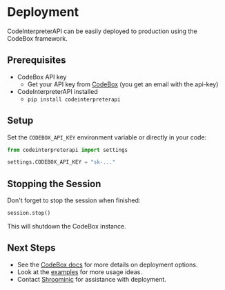# Deployment

CodeInterpreterAPI can be easily deployed to production using the CodeBox framework.

## Prerequisites

- CodeBox API key
  - Get your API key from [CodeBox](https://pay.codeboxapi.com/b/00g3e6dZX2fTg0gaEE) (you get an email with the api-key)
- CodeInterpreterAPI installed
  - `pip install codeinterpreterapi`

## Setup

Set the `CODEBOX_API_KEY` environment variable or directly in your code:

```python
from codeinterpreterapi import settings

settings.CODEBOX_API_KEY = "sk-..."
```

## Stopping the Session

Don't forget to stop the session when finished:

```python
session.stop()
```

This will shutdown the CodeBox instance.

## Next Steps

- See the [CodeBox docs](https://codeboxapi.com/docs) for more details on deployment options.
- Look at the [examples](https://github.com/shroominic/codebox-api/tree/main/examples) for more usage ideas.
- Contact [Shroominic](https://twitter.com/shroominic) for assistance with deployment.
